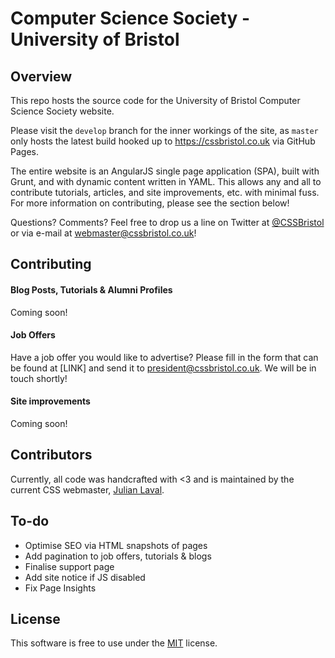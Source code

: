 # Computer Science Society - University of Bristol

## Overview

This repo hosts the source code for the University of Bristol Computer Science Society website.

Please visit the `develop` branch for the inner workings of the site, as `master` only hosts the latest build hooked up to https://cssbristol.co.uk via GitHub Pages.

The entire website is an AngularJS single page application (SPA), built with Grunt, and with dynamic content written in YAML. This allows any and all to contribute tutorials, articles, and site improvements, etc. with minimal fuss. For more information on contributing, please see the section below!

Questions? Comments? Feel free to drop us a line on Twitter at [@CSSBristol](https://twitter.com/cssbristol) or via e-mail at webmaster@cssbristol.co.uk!

## Contributing

#### Blog Posts, Tutorials & Alumni Profiles

Coming soon!

#### Job Offers

Have a job offer you would like to advertise? Please fill in the form that can be found at [LINK] and send it to president@cssbristol.co.uk. We will be in touch shortly!

#### Site improvements

Coming soon!

## Contributors

Currently, all code was handcrafted with <3 and is maintained by the current CSS webmaster, [Julian Laval](https://github.com/JulianLaval).

## To-do

- Optimise SEO via HTML snapshots of pages
- Add pagination to job offers, tutorials & blogs
- Finalise support page
- Add site notice if JS disabled
- Fix Page Insights

## License

This software is free to use under the [MIT](https://raw.githubusercontent.com/cssbristol/cssbristol.github.io/master/LICENSE.md) license.